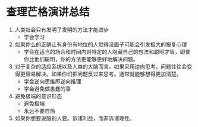 # 查理芒格演讲总结

1. 人类社会只有发明了发明的方法才能进步
	- 学会学习
2. 如果你么的正确让有身份有地位的人觉得没面子可能会引发极大的报复心理
	- 学会在适当的场合和时间内对特定的人隐藏自己的想法和聪明才智，即使你比他们聪明，你的方法更能够更好地解决问题。
3. 对于复杂的适应系统以及人类的大脑而言，如果采用逆向思考，问题往往会变得更容易解决。如果你们把问题反过来思考。通常就能够想得更加清楚。
	- 学会逆向思维即逆向推理
	- 学会避免做愚蠢的事
1. 避免极端的意识形态
	- 避免极端
	- 永远不要自怜
2. 如果你想要说服别人要。诉诸利益，而非诉诸理性。